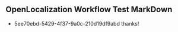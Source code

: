 ## OpenLocalization Workflow Test MarkDown
* 5ee70ebd-5429-4f37-9a0c-210d19df9abd thanks!

<!--HONumber=Jul16_HO5-->


